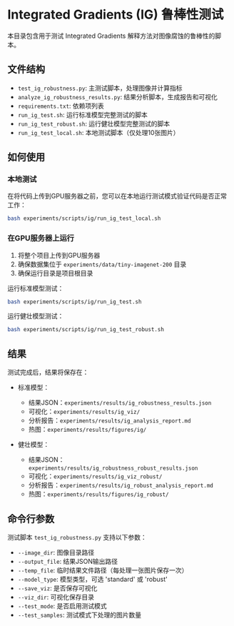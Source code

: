 # Integrated Gradients (IG) 鲁棒性测试

本目录包含用于测试 Integrated Gradients 解释方法对图像腐蚀的鲁棒性的脚本。

## 文件结构

- `test_ig_robustness.py`: 主测试脚本，处理图像并计算指标
- `analyze_ig_robustness_results.py`: 结果分析脚本，生成报告和可视化
- `requirements.txt`: 依赖项列表
- `run_ig_test.sh`: 运行标准模型完整测试的脚本
- `run_ig_test_robust.sh`: 运行健壮模型完整测试的脚本
- `run_ig_test_local.sh`: 本地测试脚本（仅处理10张图片）

## 如何使用

### 本地测试

在将代码上传到GPU服务器之前，您可以在本地运行测试模式验证代码是否正常工作：

```bash
bash experiments/scripts/ig/run_ig_test_local.sh
```

### 在GPU服务器上运行

1. 将整个项目上传到GPU服务器
2. 确保数据集位于 `experiments/data/tiny-imagenet-200` 目录
3. 确保运行目录是项目根目录

运行标准模型测试：
```bash
bash experiments/scripts/ig/run_ig_test.sh
```

运行健壮模型测试：
```bash
bash experiments/scripts/ig/run_ig_test_robust.sh
```

## 结果

测试完成后，结果将保存在：

- 标准模型：
  - 结果JSON：`experiments/results/ig_robustness_results.json`
  - 可视化：`experiments/results/ig_viz/`
  - 分析报告：`experiments/results/ig_analysis_report.md`
  - 热图：`experiments/results/figures/ig/`

- 健壮模型：
  - 结果JSON：`experiments/results/ig_robustness_robust_results.json`
  - 可视化：`experiments/results/ig_viz_robust/`
  - 分析报告：`experiments/results/ig_robust_analysis_report.md`
  - 热图：`experiments/results/figures/ig_robust/`

## 命令行参数

测试脚本 `test_ig_robustness.py` 支持以下参数：

- `--image_dir`: 图像目录路径
- `--output_file`: 结果JSON输出路径
- `--temp_file`: 临时结果文件路径（每处理一张图片保存一次）
- `--model_type`: 模型类型，可选 'standard' 或 'robust'
- `--save_viz`: 是否保存可视化
- `--viz_dir`: 可视化保存目录
- `--test_mode`: 是否启用测试模式
- `--test_samples`: 测试模式下处理的图片数量 